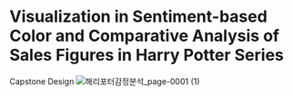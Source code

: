 # Visualization in Sentiment-based Color and Comparative Analysis of Sales Figures in Harry Potter Series
Capstone Design
![해리포터감정분석_page-0001 (1)](https://github.com/user-attachments/assets/afeda08e-50eb-4eaa-b7b7-c08411a73df8)
